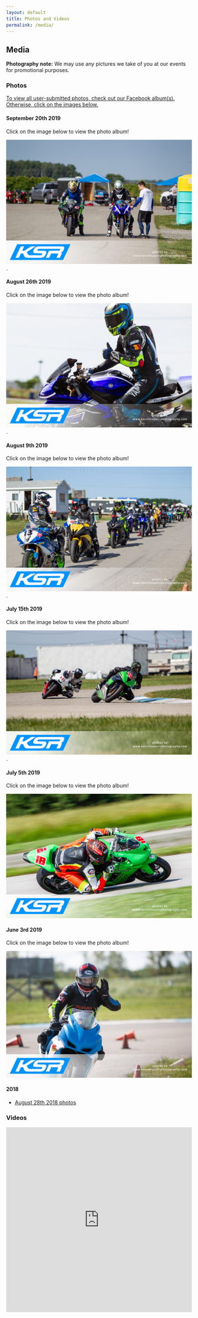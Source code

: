 ```yaml
---
layout: default
title: Photos and Videos
permalink: /media/
---
```


## Media

**Photography note:** We may use any pictures we take of you at our events for promotional purposes.

### Photos

[To view all user-submitted photos, check out our Facebook album(s). Otherwise, click on the images below.](https://www.facebook.com/groups/kwsportracing/photos/?filter=albums)

#### September 20th 2019

Click on the image below to view the photo album!

[![20190920](/img/gallery/20190920.jpg)](https://karolinapelcphotography.pixieset.com/ksrsept20/).

#### August 26th 2019

Click on the image below to view the photo album!

[![20190826](/img/gallery/20190826.jpg)](https://karolinapelcphotography.pixieset.com/ksraugust26/).

#### August 9th 2019

Click on the image below to view the photo album!

[![20190809](/img/gallery/20190809.jpg)](https://karolinapelcphotography.pixieset.com/ksraugust9/).

#### July 15th 2019

Click on the image below to view the photo album!

[![20190715](/img/gallery/20190715.jpg)](https://karolinapelcphotography.pixieset.com/ksrjuly15/).

#### July 5th 2019

Click on the image below to view the photo album!

[![20190705](/img/gallery/20190705.jpg)](https://www.facebook.com/media/set/?set=oa.2347240018880515)

#### June 3rd 2019

Click on the image below to view the photo album!

[![20190603](/img/gallery/20190603.jpg)](https://www.facebook.com/media/set/?set=oa.2323560264581824)

#### 2018

* [August 28th 2018 photos](https://www.facebook.com/media/set/?set=oa.2158698174401368)

### Videos

<iframe width="100%" height="500px" src="https://www.youtube.com/embed/04iVIVKCyrg" frameborder="0" allow="accelerometer; autoplay; encrypted-media; gyroscope; picture-in-picture" allowfullscreen></iframe>

